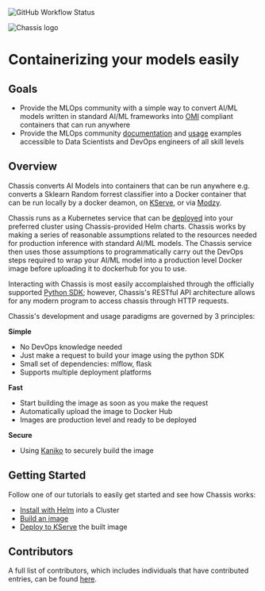 ![GitHub Workflow Status](https://img.shields.io/github/workflow/status/modzy/chassis/CI?logo=github)

![Chassis logo](https://github.com/modzy/chassis/blob/main/docs/docs/images/chassis-logo.png)

# Containerizing your models easily

## Goals
 
- Provide the MLOps community with a simple way to convert AI/ML models written in standard AI/ML frameworks into [OMI](https://www.openmodel.ml) compliant containers that can run anywhere
- Provide the MLOps community [documentation](https://chassis.ml/) and [usage](https://github.com/modzy/chassis/tree/main/chassisml_sdk/examples) examples accessible to Data Scientists and DevOps engineers of all skill levels

## Overview
 
Chassis converts AI Models into containers that can be run anywhere e.g. converts a Sklearn Random forrest classifier into a Docker container that can be run locally by a docker deamon, on [KServe](https://www.kubeflow.org/docs/external-add-ons/kserve/kserve/), or via [Modzy](http://www.modzy.com).

Chassis runs as a Kubernetes service that can be [deployed](https://chassis.ml/getting-started/deploy-manual/) into your preferred cluster using Chassis-provided Helm charts. Chassis works by making a series of reasonable assumptions related to the resources needed for production inference with standard AI/ML models. The Chassis service then uses those assumptions to programmatically carry out the DevOps steps required to wrap your AI/ML model into a production level Docker image before uploading it to dockerhub for you to use. 

Interacting with Chassis is most easily accomplaished through the officially supported [Python SDK](https://pypi.org/project/chassisml/); however, Chassis's RESTful API architecture allows for any modern program to access chassis through HTTP requests.

Chassis's development and usage paradigms are governed by 3 principles:

**Simple**

- No DevOps knowledge needed
- Just make a request to build your image using the python SDK
- Small set of dependencies: mlflow, flask
- Supports multiple deployment platforms

**Fast**

- Start building the image as soon as you make the request
- Automatically upload the image to Docker Hub
- Images are production level and ready to be deployed

**Secure**

- Using [Kaniko](https://github.com/GoogleContainerTools/kaniko/) to securely build the image

## Getting Started

Follow one of our tutorials to easily get started and see how Chassis works:

- [Install with Helm](https://chassis.ml/getting-started/deploy-manual/) into a Cluster
- [Build an image](https://chassis.ml/tutorials/ds-connect/)
- [Deploy to KServe](https://chassis.ml/tutorials/ds-deploy/) the built image

## Contributors

A full list of contributors, which includes individuals that have contributed entries, can be found [here](https://github.com/modzy/chassis/graphs/contributors).
